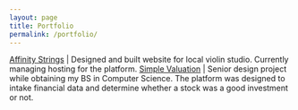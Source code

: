 ```yaml
---
layout: page
title: Portfolio
permalink: /portfolio/
---
```


[Affinity Strings](https://affinitystrings.com) | Designed and built website for local violin studio. Currently managing hosting for the platform. 
[Simple Valuation](https://github.com/dylanrichards/simplevaluation) | Senior design project while obtaining my BS in Computer Science. The platform was designed to intake financial data and determine whether a stock was a good investment or not. 